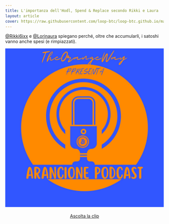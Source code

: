 ```yaml
---
title: L'importanza dell'Hodl, Spend & Replace secondo Rikki e Laura
layout: article
cover: https://raw.githubusercontent.com/loop-btc/loop-btc.github.io/master/assets/images/cover-fountain-arancione-podcast.jpg
---
```


<a href="https://twitter.com/Rikki6ixx">@Rikki6ixx</a> e <a href="https://twitter.com/Lorinaura">@Lorinaura</a> spiegano perché, oltre che accumularli, i satoshi vanno anche spesi (e rimpiazzati).

<!--more-->

<p style="text-align: center;">
	<a href="https://priorato.org" target="_blank"><img class="image image--md" src="https://raw.githubusercontent.com/loop-btc/loop-btc.github.io/master/assets/images/cover-fountain-arancione-podcast.jpg"/></a><br>
	<br>
	<a class="button button--warning button--rounded button--lg" href="https://fountain.fm/clip/OKrjX4QlelXNuSAtW0fN" target="_blank"><i class="fas fa-volume-up"></i> Ascolta la clip</a>
</p>